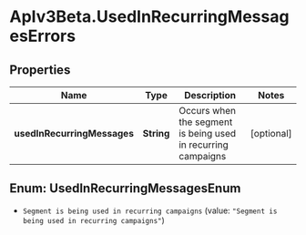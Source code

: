 # ApIv3Beta.UsedInRecurringMessagesErrors

## Properties

Name | Type | Description | Notes
------------ | ------------- | ------------- | -------------
**usedInRecurringMessages** | **String** | Occurs when the segment is being used in recurring campaigns | [optional] 



## Enum: UsedInRecurringMessagesEnum


* `Segment is being used in recurring campaigns` (value: `"Segment is being used in recurring campaigns"`)




